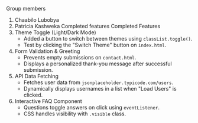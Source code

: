Group members
1. Chaabilo Lubobya
2. Patricia Kashweka
Completed features
Completed Features  
1. Theme Toggle (Light/Dark Mode) 
   - Added a button to switch between themes using `classList.toggle()`.  
   - Test by clicking the "Switch Theme" button on `index.html`.  
2. Form Validation & Greeting 
   - Prevents empty submissions on `contact.html`.  
   - Displays a personalized thank-you message after successful submission.  
3. API Data Fetching 
   - Fetches user data from `jsonplaceholder.typicode.com/users`.  
   - Dynamically displays usernames in a list when "Load Users" is clicked.  
4. Interactive FAQ Component
   - Questions toggle answers on click using `eventListener`.  
   - CSS handles visibility with `.visible` class.  



